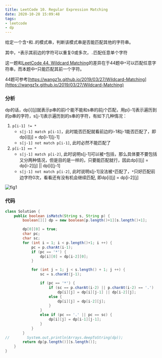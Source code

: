 ```yaml
---
title: LeetCode 10. Regular Expression Matching
date: 2020-10-28 15:09:48
tags:
- leetcode
- dp
---
```


给定一个含`*`和`.`的模式串，判断该模式串是否能匹配其他的字符串。

其中，`*`表示其前边的字符可以重复0或多次，`.`匹配任意单个字符

<!--more-->

这一题和[LeetCode 44. Wildcard Matching](https://leetcode-cn.com/problems/wildcard-matching/)的差异在于44题中`*`可以匹配任意字符串，而本题中`*`只能匹配其前一个字符。

44题可参考[https://wangz1x.github.io/2019/03/27/Wildcard-Matching](https://wangz1x.github.io/2019/03/27/Wildcard-Matching)

### 分析

dp的话，dp[i][j]就表示p串的前i个能不能和s串的前j个匹配，用p[i-1]表示遍历到的p串的字符，s[j-1]表示遍历到的s串的字符，有如下几种情况：

1. `p[i-1] != *`
    - `s[j-1] match p[i-1]`，此时能否匹配就看前边的i-1和j-1能否匹配了，即dp[i][j] = dp[i-1][j-1]
    - `s[j-1] not match p[i-1]`, 此时必然不能匹配了
2. `p[i-1] == *` 
    - `s[j-1] match p[i-2]`, 此时说明s[j-1]可以被`*`包括，那么具体要不要包括又分两种情况，但是目的是一样的，只要能匹配就行，因此dp[i][j] = dp[i-2][j] || dp[i][j-1]
    - `s[j-1] not match p[i-2]`, 此时说明s[j-1]没法被`*`匹配了，`*`只好匹配前边字符0次，看看还有没有机会继续匹配, 即dp[i][j] = dp[i-2][j]

![fig1](fig1.png)

### 代码

```java
class Solution {
    public boolean isMatch(String s, String p) {
        boolean[][] dp = new boolean[p.length()+1][s.length()+1];

        dp[0][0] = true;
        char pc;
        char sc;
        for (int i = 1; i < p.length()+1; i ++) {
            pc = p.charAt(i-1);
            if (pc == '*') {
                dp[i][0] = dp[i-2][0];
            }

            for (int j = 1; j < s.length() + 1; j ++) {
                sc = s.charAt(j-1);

                if (pc == '*') {
                    if (sc == p.charAt(i-2) || p.charAt(i-2) == '.')
                        dp[i][j] = dp[i][j-1] || dp[i-2][j];
                    else {
                        dp[i][j] = dp[i-2][j];
                    }
                }
                else if (pc == '.' || pc == sc) {
                    dp[i][j] = dp[i-1][j-1];
                }
            }
        }
//        System.out.println(Arrays.deepToString(dp));
        return dp[p.length()][s.length()];
    }
}
```

